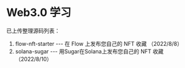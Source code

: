 # Web3.0  学习

已上传整理源码列表：
1.  flow-nft-starter  ---  在 Flow 上发布您自己的 NFT 收藏  （2022/8/8）
2.  solana-sugar  ---  用Sugar在Solana上发布您自己的 NFT 收藏  （2022/8/10）
